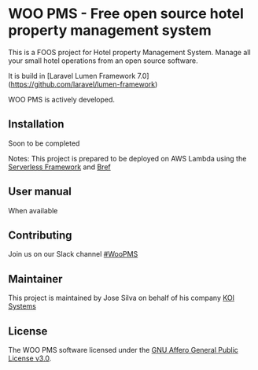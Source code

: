 # WOO PMS - Free open source hotel property management system

This is a FOOS project for Hotel property Management System. Manage all your small hotel operations from an open source software.

It is build in [Laravel Lumen Framework 7.0] (https://github.com/laravel/lumen-framework)

WOO PMS is actively developed.

## Installation

Soon to be completed

Notes: This project is prepared to be deployed on AWS Lambda using the [Serverless Framework](https://github.com/serverless/serverless) and [Bref](https://github.com/brefphp/bref)


## User manual

When available


## Contributing

Join us on our Slack channel [#WooPMS](https://join.slack.com/t/woopms/shared_invite/zt-dfih7dcl-ary4AbSxcSSsKO1p07NIzw)

## Maintainer

This project is maintained by Jose Silva on behalf of his company [KOI Systems](https://koisys.com)

## License

The WOO PMS software licensed under the [GNU Affero General Public License v3.0](https://www.gnu.org/licenses/agpl-3.0.en.html).
